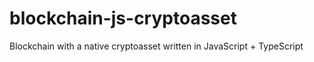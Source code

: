 # blockchain-js-cryptoasset
Blockchain with a native cryptoasset written in JavaScript + TypeScript

